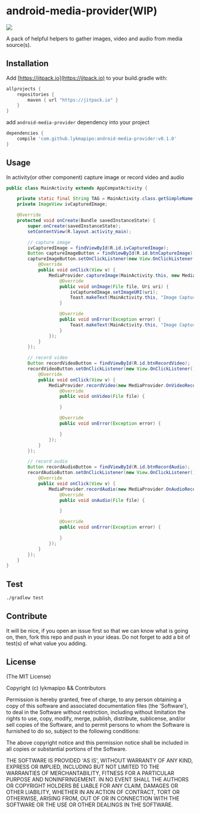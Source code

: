 android-media-provider(WIP)
===========================

[![](https://jitpack.io/v/lykmapipo/android-media-provider.svg)](https://jitpack.io/#lykmapipo/android-media-provider)

A pack of helpful helpers to gather images, video and audio from media source(s).

## Installation
Add [https://jitpack.io](https://jitpack.io) to your build.gradle with:
```gradle
allprojects {
    repositories {
        maven { url "https://jitpack.io" }
    }
}
```
add `android-media-provider` dependency into your project

```gradle
dependencies {
    compile 'com.github.lykmapipo:android-media-provider:v0.1.0'
}
```

## Usage

In activity(or other component) capture image or record video and audio

```java
public class MainActivity extends AppCompatActivity {

    private static final String TAG = MainActivity.class.getSimpleName();
    private ImageView ivCapturedImage;

    @Override
    protected void onCreate(Bundle savedInstanceState) {
        super.onCreate(savedInstanceState);
        setContentView(R.layout.activity_main);

        // capture image
        ivCapturedImage = findViewById(R.id.ivCapturedImage);
        Button captureImageButton = findViewById(R.id.btnCaptureImage);
        captureImageButton.setOnClickListener(new View.OnClickListener() {
            @Override
            public void onClick(View v) {
                MediaProvider.captureImage(MainActivity.this, new MediaProvider.OnImageCapturedListener() {
                    @Override
                    public void onImage(File file, Uri uri) {
                        ivCapturedImage.setImageURI(uri);
                        Toast.makeText(MainActivity.this, "Image Captured Success: " + file.getAbsolutePath(), Toast.LENGTH_SHORT).show();
                    }

                    @Override
                    public void onError(Exception error) {
                        Toast.makeText(MainActivity.this, "Image Captured Failed: " + error.getMessage(), Toast.LENGTH_SHORT).show();
                    }
                });
            }
        });

        // record video
        Button recordVideoButton = findViewById(R.id.btnRecordVideo);
        recordVideoButton.setOnClickListener(new View.OnClickListener() {
            @Override
            public void onClick(View v) {
                MediaProvider.recordVideo(new MediaProvider.OnVideoRecordedListener() {
                    @Override
                    public void onVideo(File file) {

                    }

                    @Override
                    public void onError(Exception error) {

                    }
                });
            }
        });

        // record audio
        Button recordAudioButton = findViewById(R.id.btnRecordAudio);
        recordAudioButton.setOnClickListener(new View.OnClickListener() {
            @Override
            public void onClick(View v) {
                MediaProvider.recordAudio(new MediaProvider.OnAudioRecordedListener() {
                    @Override
                    public void onAudio(File file) {

                    }

                    @Override
                    public void onError(Exception error) {

                    }
                });
            }
        });
    }
}
```


## Test
```sh
./gradlew test
```

## Contribute
It will be nice, if you open an issue first so that we can know what is going on, then, fork this repo and push in your ideas.
Do not forget to add a bit of test(s) of what value you adding.

## License

(The MIT License)

Copyright (c) lykmapipo && Contributors

Permission is hereby granted, free of charge, to any person obtaining
a copy of this software and associated documentation files (the
'Software'), to deal in the Software without restriction, including
without limitation the rights to use, copy, modify, merge, publish,
distribute, sublicense, and/or sell copies of the Software, and to
permit persons to whom the Software is furnished to do so, subject to
the following conditions:

The above copyright notice and this permission notice shall be
included in all copies or substantial portions of the Software.

THE SOFTWARE IS PROVIDED 'AS IS', WITHOUT WARRANTY OF ANY KIND,
EXPRESS OR IMPLIED, INCLUDING BUT NOT LIMITED TO THE WARRANTIES OF
MERCHANTABILITY, FITNESS FOR A PARTICULAR PURPOSE AND NONINFRINGEMENT.
IN NO EVENT SHALL THE AUTHORS OR COPYRIGHT HOLDERS BE LIABLE FOR ANY
CLAIM, DAMAGES OR OTHER LIABILITY, WHETHER IN AN ACTION OF CONTRACT,
TORT OR OTHERWISE, ARISING FROM, OUT OF OR IN CONNECTION WITH THE
SOFTWARE OR THE USE OR OTHER DEALINGS IN THE SOFTWARE.
